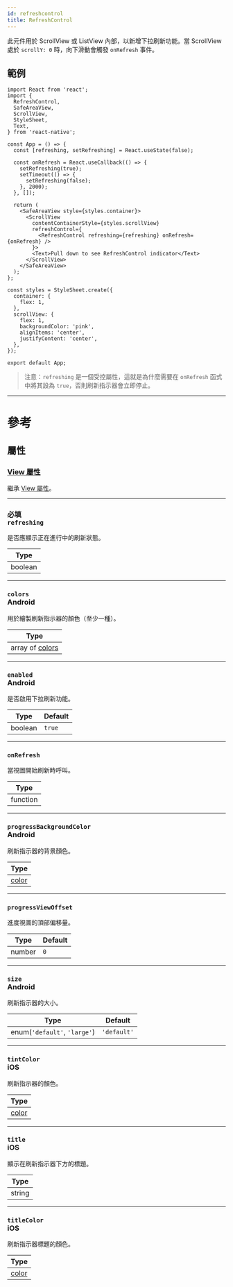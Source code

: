 ```yaml
---
id: refreshcontrol
title: RefreshControl
---
```


此元件用於 ScrollView 或 ListView 內部，以新增下拉刷新功能。當 ScrollView 處於 `scrollY: 0` 時，向下滑動會觸發 `onRefresh` 事件。

## 範例

```SnackPlayer name=RefreshControl&supportedPlatforms=ios,android
import React from 'react';
import {
  RefreshControl,
  SafeAreaView,
  ScrollView,
  StyleSheet,
  Text,
} from 'react-native';

const App = () => {
  const [refreshing, setRefreshing] = React.useState(false);

  const onRefresh = React.useCallback(() => {
    setRefreshing(true);
    setTimeout(() => {
      setRefreshing(false);
    }, 2000);
  }, []);

  return (
    <SafeAreaView style={styles.container}>
      <ScrollView
        contentContainerStyle={styles.scrollView}
        refreshControl={
          <RefreshControl refreshing={refreshing} onRefresh={onRefresh} />
        }>
        <Text>Pull down to see RefreshControl indicator</Text>
      </ScrollView>
    </SafeAreaView>
  );
};

const styles = StyleSheet.create({
  container: {
    flex: 1,
  },
  scrollView: {
    flex: 1,
    backgroundColor: 'pink',
    alignItems: 'center',
    justifyContent: 'center',
  },
});

export default App;
```

> 注意：`refreshing` 是一個受控屬性，這就是為什麼需要在 `onRefresh` 函式中將其設為 `true`，否則刷新指示器會立即停止。

---

# 參考

## 屬性

### [View 屬性](view.md#props)

繼承 [View 屬性](view.md#props)。

---

### <div class="label required basic">必填</div>**`refreshing`**

是否應顯示正在進行中的刷新狀態。

| Type    |
| ------- |
| boolean |

---

### `colors` <div class="label android">Android</div>

用於繪製刷新指示器的顏色（至少一種）。

| Type                         |
| ---------------------------- |
| array of [colors](colors.md) |

---

### `enabled` <div class="label android">Android</div>

是否啟用下拉刷新功能。

| Type    | Default |
| ------- | ------- |
| boolean | `true`  |

---

### `onRefresh`

當視圖開始刷新時呼叫。

| Type     |
| -------- |
| function |

---

### `progressBackgroundColor` <div class="label android">Android</div>

刷新指示器的背景顏色。

| Type               |
| ------------------ |
| [color](colors.md) |

---

### `progressViewOffset`

進度視圖的頂部偏移量。

| Type   | Default |
| ------ | ------- |
| number | `0`     |

---

### `size` <div class="label android">Android</div>

刷新指示器的大小。

| Type                         | Default     |
| ---------------------------- | ----------- |
| enum(`'default'`, `'large'`) | `'default'` |

---

### `tintColor` <div class="label ios">iOS</div>

刷新指示器的顏色。

| Type               |
| ------------------ |
| [color](colors.md) |

---

### `title` <div class="label ios">iOS</div>

顯示在刷新指示器下方的標題。

| Type   |
| ------ |
| string |

---

### `titleColor` <div class="label ios">iOS</div>

刷新指示器標題的顏色。

| Type               |
| ------------------ |
| [color](colors.md) |